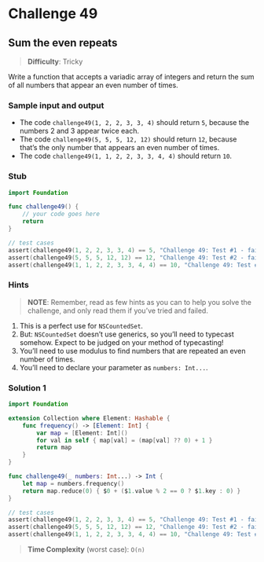 # Challenge 49

## Sum the even repeats

> **Difficulty**: Tricky

Write a function that accepts a variadic array of integers and return the sum of all numbers that appear an even number of times.

### Sample input and output

- The code `challenge49(1, 2, 2, 3, 3, 4)` should return `5`, because the numbers 2 and 3 appear twice each.
- The code `challenge49(5, 5, 5, 12, 12)` should return `12`, because that’s the only number that appears an even number of times.
- The code `challenge49(1, 1, 2, 2, 3, 3, 4, 4)` should return `10`.

### Stub

``` swift
import Foundation

func challenge49() {
    // your code goes here
    return
}

// test cases
assert(challenge49(1, 2, 2, 3, 3, 4) == 5, "Challenge 49: Test #1 - failed")
assert(challenge49(5, 5, 5, 12, 12) == 12, "Challenge 49: Test #2 - failed")
assert(challenge49(1, 1, 2, 2, 3, 3, 4, 4) == 10, "Challenge 49: Test #3 - failed")
```

### Hints

> **NOTE**: Remember, read as few hints as you can to help you solve the challenge, and only read them if you’ve tried and failed.

1. This is a perfect use for `NSCountedSet`.
2. But: `NSCountedSet` doesn’t use generics, so you’ll need to typecast somehow. Expect to be judged on your method of typecasting!
3. You’ll need to use modulus to find numbers that are repeated an even number of times.
4. You’ll need to declare your parameter as `numbers: Int...`.

### Solution 1

``` swift
import Foundation

extension Collection where Element: Hashable {
    func frequency() -> [Element: Int] {
        var map = [Element: Int]()
        for val in self { map[val] = (map[val] ?? 0) + 1 }
        return map
    }
}

func challenge49(_ numbers: Int...) -> Int {
    let map = numbers.frequency()
    return map.reduce(0) { $0 + ($1.value % 2 == 0 ? $1.key : 0) }
}

// test cases
assert(challenge49(1, 2, 2, 3, 3, 4) == 5, "Challenge 49: Test #1 - failed")
assert(challenge49(5, 5, 5, 12, 12) == 12, "Challenge 49: Test #2 - failed")
assert(challenge49(1, 1, 2, 2, 3, 3, 4, 4) == 10, "Challenge 49: Test #3 - failed")
```

> **Time Complexity** (worst case): `O(n)`

